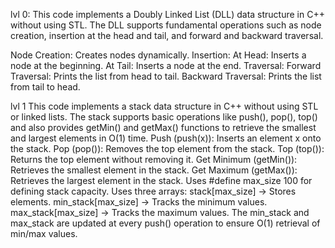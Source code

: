 lvl 0:
This code implements a Doubly Linked List (DLL) data structure in C++ without using STL. The DLL supports fundamental operations such as node creation, insertion at the head and tail, and forward and backward traversal.

Node Creation: Creates nodes dynamically.
Insertion:
At Head: Inserts a node at the beginning.
At Tail: Inserts a node at the end.
Traversal:
Forward Traversal: Prints the list from head to tail.
Backward Traversal: Prints the list from tail to head.


lvl 1
This code implements a stack data structure in C++ without using STL <stack> or linked lists. The stack supports basic operations like push(), pop(), top() and also provides getMin() and getMax() functions to retrieve the smallest and largest elements in O(1) time.
Push (push(x)): Inserts an element x onto the stack.
Pop (pop()): Removes the top element from the stack.
Top (top()): Returns the top element without removing it.
Get Minimum (getMin()): Retrieves the smallest element in the stack.
Get Maximum (getMax()): Retrieves the largest element in the stack.
Uses #define max_size 100 for defining stack capacity.
Uses three arrays:
stack[max_size] → Stores elements.
min_stack[max_size] → Tracks the minimum values.
max_stack[max_size] → Tracks the maximum values.
The min_stack and max_stack are updated at every push() operation to ensure O(1) retrieval of min/max values.


